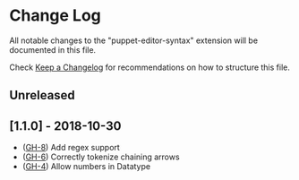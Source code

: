 # Change Log

All notable changes to the "puppet-editor-syntax" extension will be documented in this file.

Check [Keep a Changelog](http://keepachangelog.com/) for recommendations on how to structure this file.

## Unreleased

## [1.1.0] - 2018-10-30

- ([GH-8](https://github.com/lingua-pupuli/puppet-editor-syntax/issues/8)) Add regex support
- ([GH-6](https://github.com/lingua-pupuli/puppet-editor-syntax/issues/6)) Correctly tokenize chaining arrows
- ([GH-4](https://github.com/lingua-pupuli/puppet-editor-syntax/issues/4)) Allow numbers in Datatype
